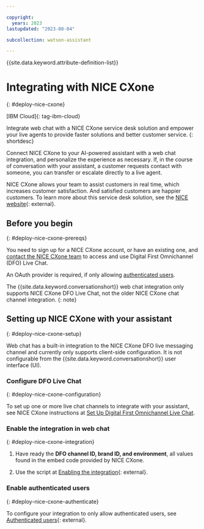 ```yaml
---

copyright:
  years: 2023
lastupdated: "2023-08-04"

subcollection: watson-assistant

---
```

{{site.data.keyword.attribute-definition-list}}


# Integrating with NICE CXone
{: #deploy-nice-cxone}

[IBM Cloud]{: tag-ibm-cloud}

Integrate web chat with a NICE CXone service desk solution and empower your live agents to provide faster solutions and better customer service.
{: shortdesc}

Connect NICE CXone to your AI-powered assistant with a web chat integration, and personalize the experience as necessary. If, in the course of conversation with your assistant, a customer requests contact with someone, you can transfer or escalate directly to a live agent.

NICE CXone allows your team to assist customers in real time, which increases customer satisfaction. And satisfied customers are happier customers. To learn more about this service desk solution, see the [NICE website](https://www.nice.com/solutions/omnichannel-customer-service){: external}.

## Before you begin
{: #deploy-nice-cxone-prereqs}

You need to sign up for a NICE CXone account, or have an existing one, and [contact the NICE CXone team](https://www.nice.com/contact-us) to access and use Digital First Omnichannel (DFO) Live Chat.

An OAuth provider is required, if only allowing [authenticated users](#deploy-nice-cxone-authenticate).

The {{site.data.keyword.conversationshort}} web chat integration only supports NICE CXone DFO Live Chat, not the older NICE CXone chat channel integration. 
{: note} 

## Setting up NICE CXone with your assistant
{: #deploy-nice-cxone-setup}

Web chat has a built-in integration to the NICE CXone DFO live messaging channel and currently only supports client-side configuration. It is not configurable from the {{site.data.keyword.conversationshort}} user interface (UI).

### Configure DFO Live Chat
{: #deploy-nice-cxone-configuration}

To set up one or more live chat channels to integrate with your assistant, see NICE CXone instructions at [Set Up Digital First Omnichannel Live Chat](https://help.nice-incontact.com/content/acd/digital/chat/setuplivechat.htm).

### Enable the integration in web chat 
{: #deploy-nice-cxone-integration}

1. Have ready the **DFO channel ID, brand ID, and environment**, all values found in the embed code provided by NICE CXone.

1. Use the script at [Enabling the integration](https://web-chat.global.assistant.watson.cloud.ibm.com/docs.html?to=service-desks-nice#enabling){: external}.

### Enable authenticated users
{: #deploy-nice-cxone-authenticate}

To configure your integration to only allow authenticated users, see [Authenticated users](https://web-chat.global.assistant.watson.cloud.ibm.com/docs.html?to=service-desks-nice#authenticated-users){: external}.



